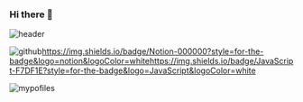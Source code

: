 ### Hi there 👋

![header](https://capsule-render.vercel.app/api?type=slice&text=Hello%My%World!)

![github](https://img.shields.io/badge/GitHub-100000?style=for-the-badge&logo=github&logoColor=white)https://img.shields.io/badge/Notion-000000?style=for-the-badge&logo=notion&logoColor=whitehttps://img.shields.io/badge/JavaScript-F7DF1E?style=for-the-badge&logo=JavaScript&logoColor=white

![mypofiles](https://github-readme-stats.vercel.app/api?username=kimkinghyeon&theme=blue-green)

